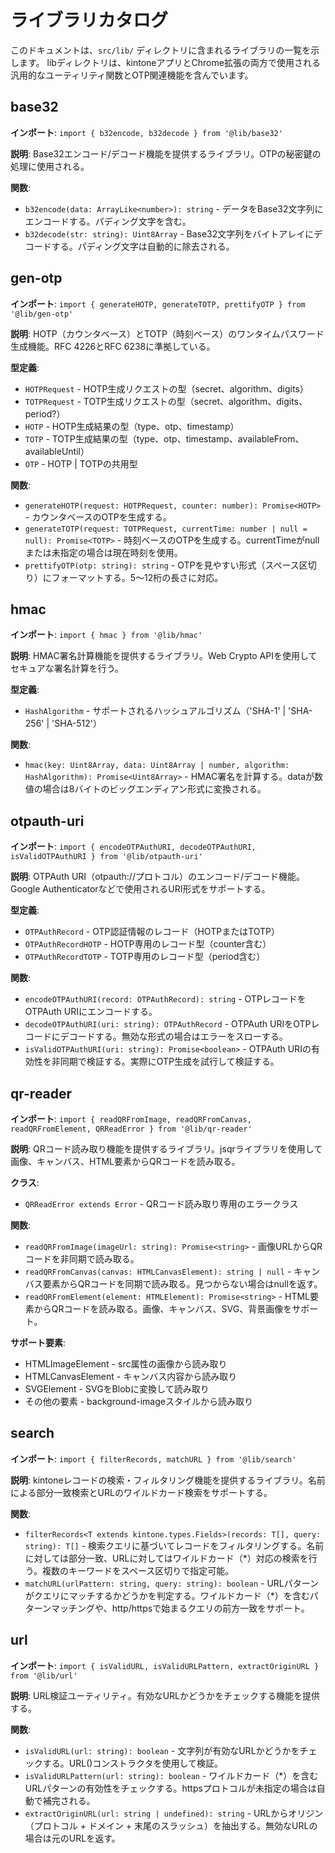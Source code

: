 # ライブラリカタログ

このドキュメントは、`src/lib/` ディレクトリに含まれるライブラリの一覧を示します。
libディレクトリは、kintoneアプリとChrome拡張の両方で使用される汎用的なユーティリティ関数とOTP関連機能を含んでいます。

## base32

**インポート**: `import { b32encode, b32decode } from '@lib/base32'`

**説明**: Base32エンコード/デコード機能を提供するライブラリ。OTPの秘密鍵の処理に使用される。

**関数**:

- `b32encode(data: ArrayLike<number>): string` - データをBase32文字列にエンコードする。パディング文字を含む。
- `b32decode(str: string): Uint8Array` - Base32文字列をバイトアレイにデコードする。パディング文字は自動的に除去される。

## gen-otp

**インポート**: `import { generateHOTP, generateTOTP, prettifyOTP } from '@lib/gen-otp'`

**説明**: HOTP（カウンタベース）とTOTP（時刻ベース）のワンタイムパスワード生成機能。RFC 4226とRFC 6238に準拠している。

**型定義**:

- `HOTPRequest` - HOTP生成リクエストの型（secret、algorithm、digits）
- `TOTPRequest` - TOTP生成リクエストの型（secret、algorithm、digits、period?）
- `HOTP` - HOTP生成結果の型（type、otp、timestamp）
- `TOTP` - TOTP生成結果の型（type、otp、timestamp、availableFrom、availableUntil）
- `OTP` - HOTP | TOTPの共用型

**関数**:

- `generateHOTP(request: HOTPRequest, counter: number): Promise<HOTP>` - カウンタベースのOTPを生成する。
- `generateTOTP(request: TOTPRequest, currentTime: number | null = null): Promise<TOTP>` - 時刻ベースのOTPを生成する。currentTimeがnullまたは未指定の場合は現在時刻を使用。
- `prettifyOTP(otp: string): string` - OTPを見やすい形式（スペース区切り）にフォーマットする。5〜12桁の長さに対応。

## hmac

**インポート**: `import { hmac } from '@lib/hmac'`

**説明**: HMAC署名計算機能を提供するライブラリ。Web Crypto APIを使用してセキュアな署名計算を行う。

**型定義**:

- `HashAlgorithm` - サポートされるハッシュアルゴリズム（'SHA-1' | 'SHA-256' | 'SHA-512'）

**関数**:

- `hmac(key: Uint8Array, data: Uint8Array | number, algorithm: HashAlgorithm): Promise<Uint8Array>` - HMAC署名を計算する。dataが数値の場合は8バイトのビッグエンディアン形式に変換される。

## otpauth-uri

**インポート**: `import { encodeOTPAuthURI, decodeOTPAuthURI, isValidOTPAuthURI } from '@lib/otpauth-uri'`

**説明**: OTPAuth URI（otpauth://プロトコル）のエンコード/デコード機能。Google Authenticatorなどで使用されるURI形式をサポートする。

**型定義**:

- `OTPAuthRecord` - OTP認証情報のレコード（HOTPまたはTOTP）
- `OTPAuthRecordHOTP` - HOTP専用のレコード型（counter含む）
- `OTPAuthRecordTOTP` - TOTP専用のレコード型（period含む）

**関数**:

- `encodeOTPAuthURI(record: OTPAuthRecord): string` - OTPレコードをOTPAuth URIにエンコードする。
- `decodeOTPAuthURI(uri: string): OTPAuthRecord` - OTPAuth URIをOTPレコードにデコードする。無効な形式の場合はエラーをスローする。
- `isValidOTPAuthURI(uri: string): Promise<boolean>` - OTPAuth URIの有効性を非同期で検証する。実際にOTP生成を試行して検証する。

## qr-reader

**インポート**: `import { readQRFromImage, readQRFromCanvas, readQRFromElement, QRReadError } from '@lib/qr-reader'`

**説明**: QRコード読み取り機能を提供するライブラリ。jsqrライブラリを使用して画像、キャンバス、HTML要素からQRコードを読み取る。

**クラス**:

- `QRReadError extends Error` - QRコード読み取り専用のエラークラス

**関数**:

- `readQRFromImage(imageUrl: string): Promise<string>` - 画像URLからQRコードを非同期で読み取る。
- `readQRFromCanvas(canvas: HTMLCanvasElement): string | null` - キャンバス要素からQRコードを同期で読み取る。見つからない場合はnullを返す。
- `readQRFromElement(element: HTMLElement): Promise<string>` - HTML要素からQRコードを読み取る。画像、キャンバス、SVG、背景画像をサポート。

**サポート要素**:

- HTMLImageElement - src属性の画像から読み取り
- HTMLCanvasElement - キャンバス内容から読み取り
- SVGElement - SVGをBlobに変換して読み取り
- その他の要素 - background-imageスタイルから読み取り

## search

**インポート**: `import { filterRecords, matchURL } from '@lib/search'`

**説明**: kintoneレコードの検索・フィルタリング機能を提供するライブラリ。名前による部分一致検索とURLのワイルドカード検索をサポートする。

**関数**:

- `filterRecords<T extends kintone.types.Fields>(records: T[], query: string): T[]` - 検索クエリに基づいてレコードをフィルタリングする。名前に対しては部分一致、URLに対してはワイルドカード（\*）対応の検索を行う。複数のキーワードをスペース区切りで指定可能。
- `matchURL(urlPattern: string, query: string): boolean` - URLパターンがクエリにマッチするかどうかを判定する。ワイルドカード（\*）を含むパターンマッチングや、http/httpsで始まるクエリの前方一致をサポート。

## url

**インポート**: `import { isValidURL, isValidURLPattern, extractOriginURL } from '@lib/url'`

**説明**: URL検証ユーティリティ。有効なURLかどうかをチェックする機能を提供する。

**関数**:

- `isValidURL(url: string): boolean` - 文字列が有効なURLかどうかをチェックする。URL()コンストラクタを使用して検証。
- `isValidURLPattern(url: string): boolean` - ワイルドカード（\*）を含むURLパターンの有効性をチェックする。httpsプロトコルが未指定の場合は自動で補完される。
- `extractOriginURL(url: string | undefined): string` - URLからオリジン（プロトコル + ドメイン + 末尾のスラッシュ）を抽出する。無効なURLの場合は元のURLを返す。
